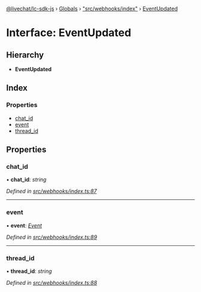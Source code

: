 [@livechat/lc-sdk-js](../README.md) › [Globals](../globals.md) › ["src/webhooks/index"](../modules/_src_webhooks_index_.md) › [EventUpdated](_src_webhooks_index_.eventupdated.md)

# Interface: EventUpdated

## Hierarchy

* **EventUpdated**

## Index

### Properties

* [chat_id](_src_webhooks_index_.eventupdated.md#chat_id)
* [event](_src_webhooks_index_.eventupdated.md#event)
* [thread_id](_src_webhooks_index_.eventupdated.md#thread_id)

## Properties

###  chat_id

• **chat_id**: *string*

*Defined in [src/webhooks/index.ts:87](https://github.com/livechat/lc-sdk-js/blob/ac28f06/src/webhooks/index.ts#L87)*

___

###  event

• **event**: *[Event](../modules/_src_objects_index_.md#event)*

*Defined in [src/webhooks/index.ts:89](https://github.com/livechat/lc-sdk-js/blob/ac28f06/src/webhooks/index.ts#L89)*

___

###  thread_id

• **thread_id**: *string*

*Defined in [src/webhooks/index.ts:88](https://github.com/livechat/lc-sdk-js/blob/ac28f06/src/webhooks/index.ts#L88)*
